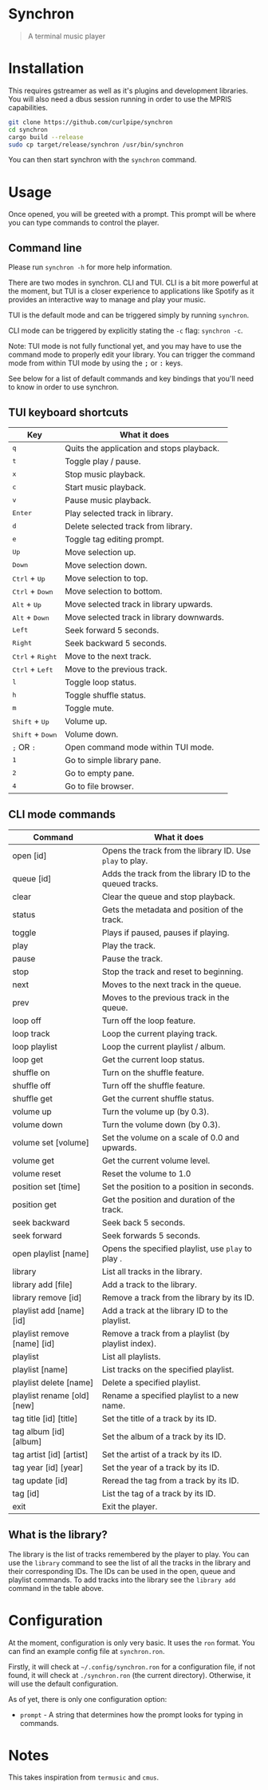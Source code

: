 # Synchron
> A terminal music player

# Installation
This requires gstreamer as well as it's plugins and development libraries.
You will also need a dbus session running in order to use the MPRIS capabilities.

```sh
git clone https://github.com/curlpipe/synchron
cd synchron
cargo build --release
sudo cp target/release/synchron /usr/bin/synchron
```

You can then start synchron with the `synchron` command.

# Usage
Once opened, you will be greeted with a prompt.
This prompt will be where you can type commands to control the player.

## Command line
Please run `synchron -h` for more help information.

There are two modes in synchron. CLI and TUI. CLI is a bit more powerful at the moment,
but TUI is a closer experience to applications like Spotify as it provides an interactive
way to manage and play your music.

TUI is the default mode and can be triggered simply by running `synchron`.

CLI mode can be triggered by explicitly stating the `-c` flag: `synchron -c`.

Note: TUI mode is not fully functional yet, and you may have to use the command mode
to properly edit your library. You can trigger the command mode from within TUI mode
by using the <kbd>;</kbd> or <kbd>:</kbd> keys.

See below for a list of default commands and key bindings that you'll need to know in 
order to use synchron.

## TUI keyboard shortcuts
| Key                                | What it does                              |
|------------------------------------|-------------------------------------------|
| <kbd>q</kbd>                       | Quits the application and stops playback. |
| <kbd>t</kbd>                       | Toggle play / pause.                      |
| <kbd>x</kbd>                       | Stop music playback.                      |
| <kbd>c</kbd>                       | Start music playback.                     |
| <kbd>v</kbd>                       | Pause music playback.                     |
| <kbd>Enter</kbd>                   | Play selected track in library.           |
| <kbd>d</kbd>                       | Delete selected track from library.       |
| <kbd>e</kbd>                       | Toggle tag editing prompt.                |
| <kbd>Up</kbd>                      | Move selection up.                        |
| <kbd>Down</kbd>                    | Move selection down.                      |
| <kbd>Ctrl</kbd> + <kbd>Up</kbd>    | Move selection to top.                    |
| <kbd>Ctrl</kbd> + <kbd>Down</kbd>  | Move selection to bottom.                 |
| <kbd>Alt</kbd> + <kbd>Up</kbd>     | Move selected track in library upwards.   |
| <kbd>Alt</kbd> + <kbd>Down</kbd>   | Move selected track in library downwards. |
| <kbd>Left</kbd>                    | Seek forward 5 seconds.                   |
| <kbd>Right</kbd>                   | Seek backward 5 seconds.                  |
| <kbd>Ctrl</kbd> + <kbd>Right</kbd> | Move to the next track.                   |
| <kbd>Ctrl</kbd> + <kbd>Left</kbd>  | Move to the previous track.               |
| <kbd>l</kbd>                       | Toggle loop status.                       |
| <kbd>h</kbd>                       | Toggle shuffle status.                    |
| <kbd>m</kbd>                       | Toggle mute.                              |
| <kbd>Shift</kbd> + <kbd>Up</kbd>   | Volume up.                                |
| <kbd>Shift</kbd> + <kbd>Down</kbd> | Volume down.                              |
| <kbd>;</kbd> OR <kbd>:</kbd>       | Open command mode within TUI mode.        |
| <kbd>1</kbd>                       | Go to simple library pane.                |
| <kbd>2</kbd>                       | Go to empty pane.                         |
| <kbd>4</kbd>                       | Go to file browser.                       |

## CLI mode commands
| Command                     | What it does                                             |
|-----------------------------|----------------------------------------------------------|
| open [id]                   | Opens the track from the library ID. Use `play` to play. |
| queue [id]                  | Adds the track from the library ID to the queued tracks. |
| clear                       | Clear the queue and stop playback.                       |
| status                      | Gets the metadata and position of the track.             |
| toggle                      | Plays if paused, pauses if playing.                      |
| play                        | Play the track.                                          |
| pause                       | Pause the track.                                         |
| stop                        | Stop the track and reset to beginning.                   |
| next                        | Moves to the next track in the queue.                    |
| prev                        | Moves to the previous track in the queue.                |
| loop off                    | Turn off the loop feature.                               |
| loop track                  | Loop the current playing track.                          |
| loop playlist               | Loop the current playlist / album.                       |
| loop get                    | Get the current loop status.                             |
| shuffle on                  | Turn on the shuffle feature.                             |
| shuffle off                 | Turn off the shuffle feature.                            |
| shuffle get                 | Get the current shuffle status.                          |
| volume up                   | Turn the volume up (by 0.3).                             |
| volume down                 | Turn the volume down (by 0.3).                           |
| volume set [volume]         | Set the volume on a scale of 0.0 and upwards.            |
| volume get                  | Get the current volume level.                            |
| volume reset                | Reset the volume to 1.0                                  |
| position set [time]         | Set the position to a position in seconds.               |
| position get                | Get the position and duration of the track.              |
| seek backward               | Seek back 5 seconds.                                     |
| seek forward                | Seek forwards 5 seconds.                                 |
| open playlist [name]        | Opens the specified playlist, use `play` to play .       |
| library                     | List all tracks in the library.                          |
| library add [file]          | Add a track to the library.                              |
| library remove [id]         | Remove a track from the library by its ID.               |
| playlist add [name] [id]    | Add a track at the library ID to the playlist.           |
| playlist remove [name] [id] | Remove a track from a playlist (by playlist index).      |
| playlist                    | List all playlists.                                      |
| playlist [name]             | List tracks on the specified playlist.                   |
| playlist delete [name]      | Delete a specified playlist.                             |
| playlist rename [old] [new] | Rename a specified playlist to a new name.               |
| tag title [id] [title]      | Set the title of a track by its ID.                      |
| tag album [id] [album]      | Set the album of a track by its ID.                      |
| tag artist [id] [artist]    | Set the artist of a track by its ID.                     |
| tag year [id] [year]        | Set the year of a track by its ID.                       |
| tag update [id]             | Reread the tag from a track by its ID.                   |
| tag [id]                    | List the tag of a track by its ID.                       |
| exit                        | Exit the player.                                         |

## What is the library?
The library is the list of tracks remembered by the player to play. You can use the `library` command to see the list of all the tracks in the library and their corresponding IDs. The IDs can be used in the open, queue and playlist commands. To add tracks into the library see the `library add` command in the table above.

# Configuration
At the moment, configuration is only very basic. It uses the `ron` format.
You can find an example config file at `synchron.ron`.

Firstly, it will check at `~/.config/synchron.ron` for a configuration file,
if not found, it will check at `./synchron.ron` (the current directory).
Otherwise, it will use the default configuration.

As of yet, there is only one configuration option:
- `prompt` - A string that determines how the prompt looks for typing in commands.

# Notes
This takes inspiration from `termusic` and `cmus`.
